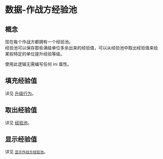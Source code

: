 # 数据-作战方经验池

## 概念

现在每个作战方都拥有一个经验池。  
经验池可以保存那些满级单位多余出来的经验值，可以从经验池中取出经验值来给某些特定的单位提升经验等级。

使用此逻辑无需编写任何 ini 属性。



## 填充经验值

详见 [升级行为](/经验值与升级与军衔图像/属性-单位.md#升级行为)。



## 取出经验值

详见 [经验池](/经验值与升级与军衔图像/属性-弹头.md#弹头---经验池)。



## 显示经验值

详见 [`显示作战方经验池`](/Buff/1.Buff效果-7-数值显示.md#显示作战方经验池-主动)。